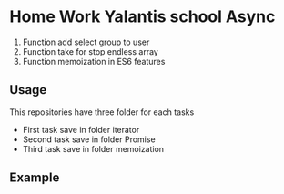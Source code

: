 Home Work Yalantis school Async
===============

1.  Function add select group to user
2.  Function take for stop endless array
3.  Function memoization in ES6 features

Usage
-----
This repositories have three folder for each tasks

* First task save in folder iterator
* Second task save in folder Promise
* Third task save in folder memoization

Example
-----

